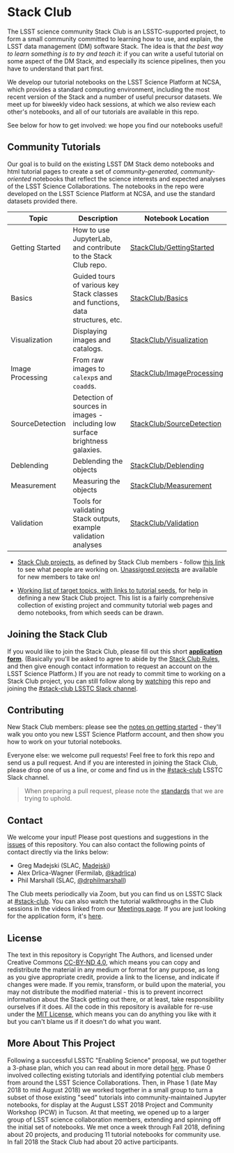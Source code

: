 # Stack Club

The LSST science community Stack Club is an LSSTC-supported project, to form a small community committed to learning how to use, and explain, the LSST data management (DM) software Stack. The idea is that _the best way to learn something is to try and teach it:_ if you can write a useful tutorial on some aspect of the DM Stack, and especially its science pipelines, then you have to understand that part first. 

We develop our tutorial notebooks on the LSST Science Platform at NCSA, which provides a standard computing environment, including the most recent version of the Stack and a number of useful precursor datasets. We meet up for biweekly video hack sessions, at which we also review each other's notebooks, and all of our tutorials are available in this repo. 

See below for how to get involved: we hope you find our notebooks useful!

## Community Tutorials

Our goal is to build on the existing LSST DM Stack demo notebooks and html tutorial pages to create a set of
_community-generated, community-oriented_ notebooks that reflect the science interests and expected analyses of
the LSST Science Collaborations. The notebooks in the repo were developed on the LSST Science Platform at NCSA, and use the standard datasets provided there.

| Topic   | Description  | Notebook Location  |
|---|---|---|
| Getting Started  | How to use JupyterLab, and contribute to the Stack Club repo.  | [StackClub/GettingStarted](GettingStarted)  |
| Basics           | Guided tours of various key Stack classes and functions, data structures, etc. | [StackClub/Basics](Basics)  |
| Visualization    | Displaying images and catalogs. | [StackClub/Visualization](Visualization)  |
| Image Processing | From raw images to `calexp`s and `coadd`s.  | [StackClub/ImageProcessing](ImageProcessing) |
| SourceDetection  | Detection of sources in images - including low surface brightness galaxies.  | [StackClub/SourceDetection](SourceDetection)  |
| Deblending       | Deblending the objects | [StackClub/Deblending](Deblending) |
| Measurement      | Measuring the objects | [StackClub/Measurement](Measurement) |
| Validation       | Tools for validating Stack outputs, example validation analyses | [StackClub/Validation](Validation) |

* [Stack Club projects](https://github.com/LSSTScienceCollaborations/StackClub/labels/project), as defined by Stack Club members - follow [this link](https://github.com/LSSTScienceCollaborations/StackClub/labels/project) to see what people are working on. [Unassigned projects](https://github.com/LSSTScienceCollaborations/StackClub/issues?utf8=%E2%9C%93&q=is%3Aopen+label%3Aproject+no%3Aassignee) are available for new members to take on!

* [Working list of target topics, with links to tutorial seeds](https://docs.google.com/document/d/1PSA1uWwTfs9CweatpxF8CEPGBYRY5ZaXB39JzXYE7_U/edit#), for help in defining a new Stack Club project. This list is a fairly comprehensive collection of existing project and community tutorial web pages and demo notebooks, from which seeds can be drawn.

## Joining the Stack Club
If you would like to join the Stack Club, please fill out this short **[application form](https://goo.gl/forms/588KlPTFfkEEFFUu2)**. (Basically you'll be asked to agree to abide by the [Stack Club Rules](Rules.md), and then give enough contact information to request an account on the LSST Science Platform.) If you are not ready to commit time to working on a Stack Club project, you can still follow along by [watching](https://github.com/LSSTScienceCollaborations/StackClub/subscription) this repo and joining the [#stack-club LSSTC Slack channel](https://lsstc.slack.com/messages/C9YRAS4HM/).  

## Contributing
New Stack Club members: please see the [notes on getting started](GettingStarted/GettingStarted.md) - they'll walk you onto you new LSST Science Platform account, and then show you how to work on your tutorial notebooks.

Everyone else: we welcome pull requests! Feel free to fork this repo and send us a pull request. And if you are interested in joining the  Stack Club, please drop one of us a line, or come and find us in the [#stack-club](https://lsstc.slack.com/messages/C9YRAS4HM) LSSTC Slack channel.

> When preparing a pull request, please note the [standards](https://github.com/LSSTScienceCollaborations/StackClub/blob/master/GettingStarted/GettingStarted.md#standards) that we are trying to uphold.

## Contact
We welcome your input! Please post questions and suggestions in the
[issues](https://github.com/LSSTScienceCollaborations/StackClub/issues) of this repository. You can also contact the following points of contact directly via the links below:

* Greg Madejski (SLAC, [Madejski](https://github.com/LSSTScienceCollaborations/StackClub/issues/new?body=@kMadejski))
* Alex Drlica-Wagner (Fermilab, [@kadrlica](https://github.com/LSSTScienceCollaborations/StackClub/issues/new?body=@kadrlica))
* Phil Marshall (SLAC, [@drphilmarshall](https://github.com/LSSTScienceCollaborations/StackClub/issues/new?body=@drphilmarshall))

The Club meets periodically via Zoom, but you can find us on LSSTC Slack at [#stack-club](https://lsstc.slack.com/messages/C9YRAS4HM). You can also watch the tutorial walkthroughs in the Club sessions in the videos linked from our [Meetings page](Meetings.md). If you are just looking for the application form, it's [here](https://goo.gl/forms/588KlPTFfkEEFFUu2).

## License

The text in this repository is Copyright The Authors, and licensed under Creative Commons [CC-BY-ND 4.0](https://creativecommons.org/licenses/by-nd/4.0/), which means
you can copy and redistribute the material in any medium or format
for any purpose, as long as you give appropriate credit, provide a link to the license, and indicate if changes were made.
If you remix, transform, or build upon the material, you may not distribute the modified material - this is to prevent incorrect
information about the Stack getting out there, or at least, take responsibility ourselves if it does.
All the code in this repository is available for re-use under the [MIT License](https://github.com/LSSTScienceCollaborations/StackClub/blob/master/LICENSE), which means you can do anything you like with it
but you can't blame us if it doesn't do what you want.

## More About This Project

Following a successful LSSTC "Enabling Science" proposal, we put together a 3-phase plan, which you can read about in more detail [here](https://docs.google.com/document/d/103kzjOklSUWo5MJP9B-EsnAdO7V6bstTC_mzBvd0NIk/edit#). Phase 0 involved collecting existing tutorials and identifying potential club members from around the LSST Science Collaborations. Then, in Phase 1 (late May 2018 to mid August 2018) we worked together in a small group to turn a subset of those existing "seed" tutorials into community-maintained Jupyter notebooks, for display at the August LSST 2018 Project and Community Workshop (PCW) in Tucson. At that meeting, we opened up to a larger group of LSST science collaboration members, extending and spinning off the initial set of notebooks. We met once a week through Fall 2018, defining about 20 projects, and producing 11 tutorial notebooks for community use. In fall 2018 the Stack Club had about 20 active participants.
